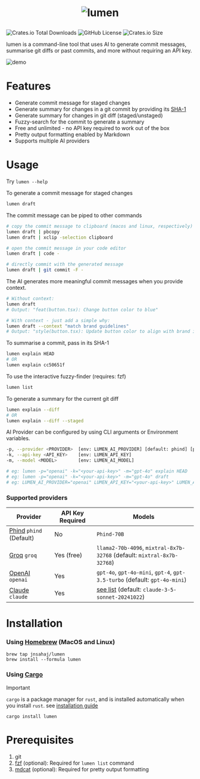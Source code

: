 
# <p align="center"><img src="https://github.com/user-attachments/assets/896f9239-134a-4428-9bb5-50ea59cdb5c3" alt="lumen" /></p>
![Crates.io Total Downloads](https://img.shields.io/crates/d/lumen?label=downloads%20%40crates.io)
![GitHub License](https://img.shields.io/github/license/jnsahaj/lumen)
![Crates.io Size](https://img.shields.io/crates/size/lumen)




lumen is a command-line tool that uses AI to generate commit messages, summarise git diffs or past commits, and more without requiring an API key.

![demo](https://github.com/user-attachments/assets/0d029bdb-3b11-4b5c-bed6-f5a91d8529f2)

# Features
- Generate commit message for staged changes
- Generate summary for changes in a git commit by providing its [SHA-1](https://graphite.dev/guides/git-hash)
- Generate summary for changes in git diff (staged/unstaged)
- Fuzzy-search for the commit to generate a summary
- Free and unlimited - no API key required to work out of the box
- Pretty output formatting enabled by Markdown
- Supports multiple AI providers

# Usage
Try `lumen --help`

To generate a commit message for staged changes
```zsh
lumen draft
```
The commit message can be piped to other commands
```zsh
# copy the commit message to clipboard (macos and linux, respectively)
lumen draft | pbcopy
lumen draft | xclip -selection clipboard

# open the commit message in your code editor
lumen draft | code -

# directly commit with the generated message
lumen draft | git commit -F -
```
The AI generates more meaningful commit messages when you provide context.

```zsh
# Without context:
lumen draft
# Output: "feat(button.tsx): Change button color to blue"

# With context - just add a simple why:
lumen draft --context "match brand guidelines"
# Output: "style(button.tsx): Update button color to align with brand identity"
```
To summarise a commit, pass in its SHA-1 
```zsh
lumen explain HEAD
# OR
lumen explain cc50651f
```
To use the interactive fuzzy-finder (requires: fzf)
```zsh
lumen list
```
To generate a summary for the current git diff
```zsh
lumen explain --diff
# OR
lumen explain --diff --staged
```

AI Provider can be configured by using CLI arguments or Environment variables.
```sh
-p, --provider <PROVIDER>  [env: LUMEN_AI_PROVIDER] [default: phind] [possible values: openai, phind, groq, claude]
-k, --api-key <API_KEY>    [env: LUMEN_API_KEY]
-m, --model <MODEL>        [env: LUMEN_AI_MODEL]

# eg: lumen -p="openai" -k="<your-api-key>" -m="gpt-4o" explain HEAD
# eg: lumen -p="openai" -k="<your-api-key>" -m="gpt-4o" draft
# eg: LUMEN_AI_PROVIDER="openai" LUMEN_API_KEY="<your-api-key>" LUMEN_AI_MODEL="gpt-4o" lumen list
```

### Supported providers

| Provider                                                                                                             | API Key Required | Models                                                                                      |
|----------------------------------------------------------------------------------------------------------------------|------------------|---------------------------------------------------------------------------------------------|
| [Phind](https://www.phind.com/agent) `phind` (Default)                                                             | No              | `Phind-70B`                                                                                |
| [Groq](https://groq.com/) `groq`                                                                                   | Yes (free)      | `llama2-70b-4096`, `mixtral-8x7b-32768` (default: `mixtral-8x7b-32768`)                     |
| [OpenAI](https://platform.openai.com/docs/guides/text-generation/chat-completions-api) `openai`                    | Yes             | `gpt-4o`, `gpt-4o-mini`, `gpt-4`, `gpt-3.5-turbo` (default: `gpt-4o-mini`)                  |
| [Claude](https://claude.ai/new) `claude`                                                                     | Yes             | [see list](https://docs.anthropic.com/en/docs/about-claude/models#model-names) (default: `claude-3-5-sonnet-20241022`) |                                                                                |



# Installation
### Using [Homebrew](https://brew.sh/) (MacOS and Linux)
```
brew tap jnsahaj/lumen
brew install --formula lumen
```
### Using [Cargo](https://github.com/rust-lang/cargo)

> [!IMPORTANT]
> `cargo` is a package manager for `rust`,
> and is installed automatically when you install `rust`.
> see [installation guide](https://doc.rust-lang.org/cargo/getting-started/installation.html)
```
cargo install lumen
```

# Prerequisites
1. git
2. [fzf](https://github.com/junegunn/fzf) (optional): Required for `lumen list` command
3. [mdcat](https://github.com/swsnr/mdcat) (optional): Required for pretty output formatting
